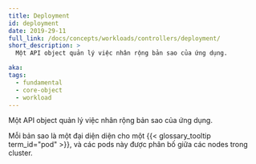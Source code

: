 ```yaml
---
title: Deployment
id: deployment
date: 2019-29-11
full_link: /docs/concepts/workloads/controllers/deployment/
short_description: >
  Một API object quản lý việc nhân rộng bản sao của ứng dụng.

aka:
tags:
  - fundamental
  - core-object
  - workload
---
```


Một API object quản lý việc nhân rộng bản sao của ứng dụng.

<!--more-->

Mỗi bản sao là một đại diện diện cho một {{< glossary_tooltip term_id="pod" >}}, và các pods này được phân bố giữa các nodes trong cluster.
